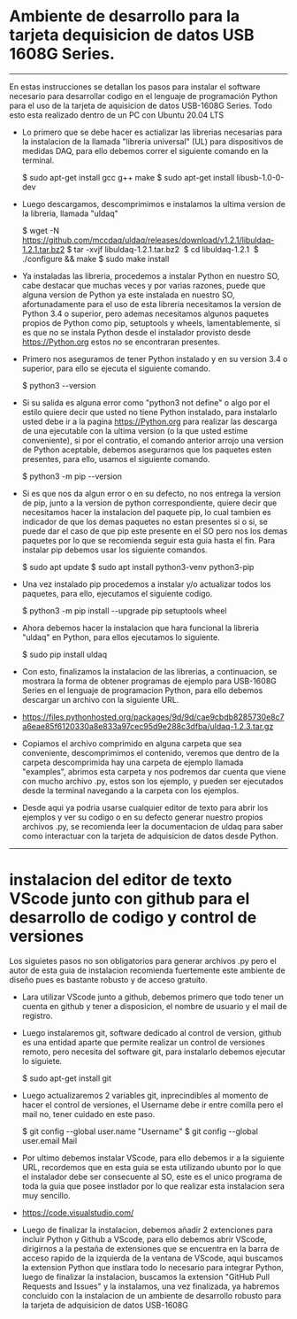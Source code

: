 # Ambiente de desarrollo para la tarjeta dequisicion de datos USB 1608G Series.
--------------------------------------
En estas instrucciones se detallan los pasos para instalar el software necesario para desarrollar codigo en el lenguaje de programación Python para el uso de la tarjeta de aquisicion de datos USB-1608G Series.
Todo esto esta realizado dentro de un PC con Ubuntu 20.04 LTS

- Lo primero que se debe hacer es actializar las librerias necesarias para la instalacion de la llamada "libreria universal" (UL) para dispositivos de medidas DAQ, para ello debemos correr el siguiente comando en la terminal.

   $ sudo apt-get install gcc g++ make
   $ sudo apt-get install libusb-1.0-0-dev
   
- Luego descargamos, descomprimimos e instalamos la ultima version de la libreria, llamada "uldaq"

  $ wget -N https://github.com/mccdaq/uldaq/releases/download/v1.2.1/libuldaq-1.2.1.tar.bz2
  $ tar -xvjf libuldaq-1.2.1.tar.bz2
  $ cd libuldaq-1.2.1
  $ ./configure && make
  $ sudo make install
  
- Ya instaladas las libreria, procedemos a instalar Python en nuestro SO, cabe destacar que muchas veces y por varias razones, puede que alguna version de Python ya este instalada en nuestro SO, afortunadamente para el uso de esta libreria necesitamos la version de Python 3.4 o superior, pero ademas necesitamos algunos paquetes propios de Python como pip, setuptools y wheels, lamentablemente, si es que no se instala Python desde el instalador provisto desde https://Python.org estos no se encontraran presentes.

- Primero nos aseguramos de tener Python instalado y en su version 3.4 o superior, para ello se ejecuta el siguiente comando.

  $ python3 --version

- Si su salida es alguna error como "python3 not define" o algo por el estilo quiere decir que usted no tiene Python instalado, para instalarlo usted debe ir a la pagina https://Python.org para realizar las descarga de una ejecutable con la ultima version (o la que usted estime conveniente), si por el contratio, el comando anterior arrojo una version de Python aceptable, debemos asegurarnos que los paquetes esten presentes, para ello, usamos el siguiente comando.

  $ python3 -m pip --version
  
- Si es que nos da algun error o en su defecto, no nos entrega la version de pip, junto a la version de python correspondiente, quiere decir que necesitamos hacer la instalacion del paquete pip, lo cual tambien es indicador de que los demas paquetes no estan presentes si o si, se puede dar el caso de que pip este presente en el SO pero nos los demas paquetes por lo que se recomienda seguir esta guia hasta el fin. Para instalar pip debemos usar los siguiente comandos.

  $ sudo apt update
  $ sudo apt install python3-venv python3-pip
  
- Una vez instalado pip procedemos a instalar y/o actualizar todos los paquetes, para ello, ejecutamos el siguiente codigo.

  $ python3 -m pip install --upgrade pip setuptools wheel
  
- Ahora debemos hacer la instalacion que hara funcional la libreria "uldaq" en Python, para ellos ejecutamos lo siguiente.

  $ sudo pip install uldaq
  
- Con esto, finalizamos la instalacion de las librerias, a continuacion, se mostrara la forma de obtener programas de ejemplo para USB-1608G Series en el lenguaje de programacion Python, para ello debemos descargar un archivo con la siguiente URL. 

- https://files.pythonhosted.org/packages/9d/9d/cae9cbdb8285730e8c7a6eae85f6120330a8e833a97cec95d9e288c3dfba/uldaq-1.2.3.tar.gz

- Copiamos el archivo comprimido en alguna carpeta que sea conveniente, descomprimimos el contenido, veremos que dentro de la carpeta descomprimida hay una carpeta de ejemplo llamada "examples", abrimos esta carpeta y nos podremos dar cuenta que viene con mucho archivo .py, estos son los ejemplo, y pueden ser ejecutados desde la terminal navegando a la carpeta con los ejemplos.

- Desde aqui ya podria usarse cualquier editor de texto para abrir los ejemplos y ver su codigo o en su defecto generar nuestro propios archivos .py, se recomienda leer la documentacion de uldaq para saber como interactuar con la tarjeta de adquisicion de datos desde Python.

-----------------------------------------------------------
# instalacion del editor de texto VScode junto con github para el desarrollo de codigo y control de versiones

Los siguietes pasos no son obligatorios para generar archivos .py pero el autor de esta guia de instalacion recomienda fuertemente este ambiente de diseño pues es bastante robusto y de acceso gratuito.

- Lara utilizar VScode junto a github, debemos primero que todo tener un cuenta en github y tener a disposicion, el nombre de usuario y el mail de registro.

- Luego instalaremos git, software dedicado al control de version, github es una entidad aparte que permite realizar un control de versiones remoto, pero necesita del software git, para instalarlo debemos ejecutar lo siguiete.

  $ sudo apt-get install git
  
- Luego actualizaremos 2 variables git, inprecindibles al momento de hacer el control de versiones, el Username debe ir entre comilla pero el mail no, tener cuidado en este paso.

  $ git config --global user.name "Username"
  $ git config --global user.email Mail
  
- Por ultimo debemos instalar VScode, para ello debemos ir a la siguiente URL, recordemos que en esta guia se esta utilizando ubunto por lo que el instalador debe ser consecuente al SO, este es el unico programa de toda la guia que posee instlador por lo que realizar esta instalacion sera muy sencillo.

- https://code.visualstudio.com/

- Luego de finalizar la instalacion, debemos añadir 2 extenciones para incluir Python y Github a VScode, para ello debemos abrir VScode, dirigirnos a la pestaña de extensiones que se encuentra en la barra de acceso rapido de la izquierda de la ventana de VScode, aqui buscamos la extension Python que instlara todo lo necesario para integrar Python, luego de finalizar la instalacion, buscamos la extension "GitHub Pull Requests and Issues" y la instalamos, una vez finalizada, ya habremos concluido con la instalacion de un ambiente de desarrollo robusto para la tarjeta de adquisicion de datos USB-1608G
